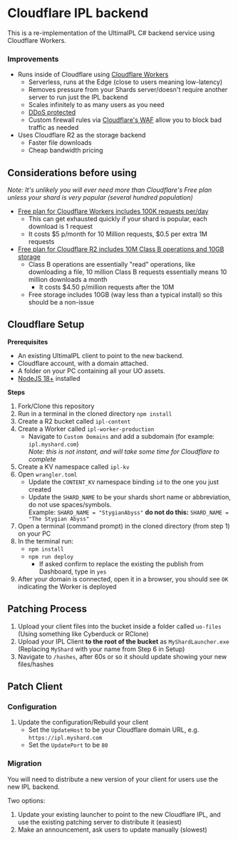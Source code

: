 # Cloudflare IPL backend

This is a re-implementation of the UltimaIPL C# backend service using Cloudflare Workers.

### Improvements

- Runs inside of Cloudflare using [Cloudflare Workers](https://www.cloudflare.com/developer-platform/workers/)
  - Serverless, runs at the Edge (close to users meaning low-latency)
  - Removes pressure from your Shards server/doesn't require another server to run just the IPL backend
  - Scales infinitely to as many users as you need
  - [DDoS protected](https://www.cloudflare.com/ddos/)
  - Custom firewall rules via [Cloudflare's WAF](https://developers.cloudflare.com/waf/) allow you to block bad traffic as needed
- Uses Cloudflare R2 as the storage backend
  - Faster file downloads
  - Cheap bandwidth pricing

## Considerations before using
_Note: It's unlikely you will ever need more than Cloudflare's Free plan unless your shard is very popular (several hundred population)_

- [Free plan for Cloudflare Workers includes 100K requests per/day](https://developers.cloudflare.com/workers/platform/pricing/)
  - This can get exhausted quickly if your shard is popular, each download is 1 request
  - It costs $5 p/month for 10 Million requests, $0.5 per extra 1M requests
- [Free plan for Cloudflare R2 includes 10M Class B operations and 10GB storage](https://developers.cloudflare.com/r2/pricing/)
  - Class B operations are essentially "read" operations, like downloading a file, 10 million Class B requests essentially means 10 million downloads a month
    - It costs $4.50 p/million requests after the 10M
  - Free storage includes 10GB (way less than a typical install) so this should be a non-issue

## Cloudflare Setup

**Prerequisites**
- An existing UltimaIPL client to point to the new backend. 
- Cloudflare account, with a domain attached.
- A folder on your PC containing all your UO assets.
- [NodeJS 18+](https://nodejs.org/en/download) installed

**Steps**
1. Fork/Clone this repository
2. Run in a terminal in the cloned directory `npm install`
3. Create a R2 bucket called `ipl-content`
4. Create a Worker called `ipl-worker-production`
   - Navigate to `Custom Domains` and add a subdomain (for example: `ipl.myshard.com`)  
     _Note: this is not instant, and will take some time for Cloudflare to complete_
5. Create a KV namespace called `ipl-kv`
6. Open `wrangler.toml`
   - Update the `CONTENT_KV` namespace binding `id` to the one you just created
   - Update the `SHARD_NAME` to be your shards short name or abbreviation, do not use spaces/symbols.  
     Example: `SHARD_NAME = "StygianAbyss"` **do not do this:** `SHARD_NAME = "The Stygian Abyss"`
7. Open a terminal (command prompt) in the cloned directory (from step 1) on your PC
8. In the terminal run:
   - `npm install`
   - `npm run deploy`
     - If asked confirm to replace the existing the publish from Dashboard, type in `yes`
9. After your domain is connected, open it in a browser, you should see `OK` indicating the Worker is deployed

## Patching Process
1. Upload your client files into the bucket inside a folder called `uo-files` (Using something like Cyberduck or RClone)
2. Upload your IPL Client **to the root of the bucket** as `MyShardLauncher.exe` (Replacing `MyShard` with your name from Step 6 in Setup)
3. Navigate to `/hashes`, after 60s or so it should update showing your new files/hashes

## Patch Client

### Configuration
1. Update the configuration/Rebuild your client
    - Set the `UpdateHost` to be your Cloudflare domain URL, e.g. `https://ipl.myshard.com`
    - Set the `UpdatePort` to be `80`

### Migration

You will need to distribute a new version of your client for users use the new IPL backend.

Two options:
1. Update your existing launcher to point to the new Cloudflare IPL, and use the existing patching server to distribute it (easiest)
2. Make an announcement, ask users to update manually (slowest)

